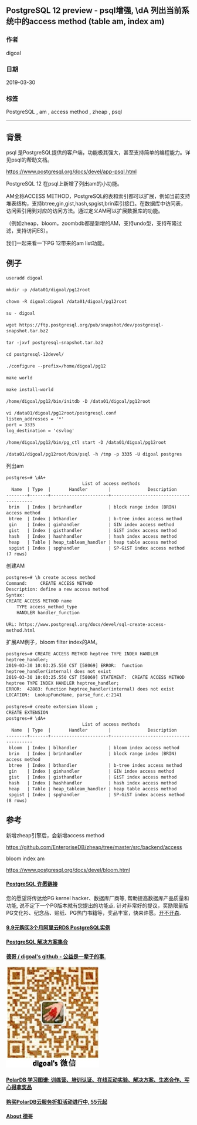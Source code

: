 ## PostgreSQL 12 preview - psql增强, \\dA 列出当前系统中的access method (table am, index am)    
                                
### 作者                                
digoal                                
                                
### 日期                                
2019-03-30                                
                                
### 标签                                
PostgreSQL , am , access method , zheap , psql        
                                
----                                
                                
## 背景       
psql 是PostgreSQL提供的客户端，功能极其强大，甚至支持简单的编程能力。详见psql的帮助文档。     
    
https://www.postgresql.org/docs/devel/app-psql.html    
    
PostgreSQL 12 在psql上新增了列出am的小功能。    
    
AM全称ACCESS METHOD，PostgreSQL的表和索引都可以扩展，例如当前支持堆表结构，支持btree,gin,gist,hash,spgist,brin索引接口。在数据库中访问表，访问索引用到对应的访问方法。通过定义AM可以扩展数据库的功能。    
    
（例如zheap，bloom，zoombdb都是新增的AM，支持undo型，支持布隆过滤，支持访问ES）。    
    
我们一起来看一下PG 12带来的am list功能。    
    
## 例子    
```    
useradd digoal    
    
mkdir -p /data01/digoal/pg12root    
    
chown -R digoal:digoal /data01/digoal/pg12root    
    
su - digoal    
    
wget https://ftp.postgresql.org/pub/snapshot/dev/postgresql-snapshot.tar.bz2    
    
tar -jxvf postgresql-snapshot.tar.bz2    
    
cd postgresql-12devel/    
    
./configure --prefix=/home/digoal/pg12    
    
make world    
    
make install-world    
    
/home/digoal/pg12/bin/initdb -D /data01/digoal/pg12root    
    
vi /data01/digoal/pg12root/postgresql.conf    
listen_addresses = '*'     
port = 3335    
log_destination = 'csvlog'    
    
/home/digoal/pg12/bin/pg_ctl start -D /data01/digoal/pg12root    
    
/data01/digoal/pg12root/bin/psql -h /tmp -p 3335 -U digoal postgres    
```    
    
列出am    
    
```    
postgres=# \dA+    
                             List of access methods    
  Name  | Type  |       Handler        |              Description                   
--------+-------+----------------------+----------------------------------------    
 brin   | Index | brinhandler          | block range index (BRIN) access method    
 btree  | Index | bthandler            | b-tree index access method    
 gin    | Index | ginhandler           | GIN index access method    
 gist   | Index | gisthandler          | GiST index access method    
 hash   | Index | hashhandler          | hash index access method    
 heap   | Table | heap_tableam_handler | heap table access method    
 spgist | Index | spghandler           | SP-GiST index access method    
(7 rows)    
```    
    
创建AM    
    
```    
postgres=# \h create access method     
Command:     CREATE ACCESS METHOD    
Description: define a new access method    
Syntax:    
CREATE ACCESS METHOD name    
    TYPE access_method_type    
    HANDLER handler_function    
    
URL: https://www.postgresql.org/docs/devel/sql-create-access-method.html    
```    
    
扩展AM例子，bloom filter index的AM。    
    
```    
postgres=# CREATE ACCESS METHOD heptree TYPE INDEX HANDLER heptree_handler;    
2019-03-30 10:03:25.550 CST [58069] ERROR:  function heptree_handler(internal) does not exist    
2019-03-30 10:03:25.550 CST [58069] STATEMENT:  CREATE ACCESS METHOD heptree TYPE INDEX HANDLER heptree_handler;    
ERROR:  42883: function heptree_handler(internal) does not exist    
LOCATION:  LookupFuncName, parse_func.c:2141    
    
postgres=# create extension bloom ;    
CREATE EXTENSION    
postgres=# \dA+    
                             List of access methods    
  Name  | Type  |       Handler        |              Description                   
--------+-------+----------------------+----------------------------------------    
 bloom  | Index | blhandler            | bloom index access method    
 brin   | Index | brinhandler          | block range index (BRIN) access method    
 btree  | Index | bthandler            | b-tree index access method    
 gin    | Index | ginhandler           | GIN index access method    
 gist   | Index | gisthandler          | GiST index access method    
 hash   | Index | hashhandler          | hash index access method    
 heap   | Table | heap_tableam_handler | heap table access method    
 spgist | Index | spghandler           | SP-GiST index access method    
(8 rows)    
```    
    
## 参考    
新增zheap引擎后，会新增access method    
    
https://github.com/EnterpriseDB/zheap/tree/master/src/backend/access    
    
bloom index am    
    
https://www.postgresql.org/docs/devel/bloom.html    
      
  
  
  
  
  
  
  
  
  
  
  
  
  
  
  
  
  
  
  
  
  
  
  
  
  
  
  
  
  
  
  
  
  
  
  
  
  
  
  
  
  
  
  
  
  
  
  
  
  
  
  
  
  
  
  
  
  
  
  
  
  
  
  
  
  
  
  
  
  
#### [PostgreSQL 许愿链接](https://github.com/digoal/blog/issues/76 "269ac3d1c492e938c0191101c7238216")
您的愿望将传达给PG kernel hacker、数据库厂商等, 帮助提高数据库产品质量和功能, 说不定下一个PG版本就有您提出的功能点. 针对非常好的提议，奖励限量版PG文化衫、纪念品、贴纸、PG热门书籍等，奖品丰富，快来许愿。[开不开森](https://github.com/digoal/blog/issues/76 "269ac3d1c492e938c0191101c7238216").  
  
  
#### [9.9元购买3个月阿里云RDS PostgreSQL实例](https://www.aliyun.com/database/postgresqlactivity "57258f76c37864c6e6d23383d05714ea")
  
  
#### [PostgreSQL 解决方案集合](https://yq.aliyun.com/topic/118 "40cff096e9ed7122c512b35d8561d9c8")
  
  
#### [德哥 / digoal's github - 公益是一辈子的事.](https://github.com/digoal/blog/blob/master/README.md "22709685feb7cab07d30f30387f0a9ae")
  
  
![digoal's wechat](../pic/digoal_weixin.jpg "f7ad92eeba24523fd47a6e1a0e691b59")
  
  
#### [PolarDB 学习图谱: 训练营、培训认证、在线互动实验、解决方案、生态合作、写心得拿奖品](https://www.aliyun.com/database/openpolardb/activity "8642f60e04ed0c814bf9cb9677976bd4")
  
  
#### [购买PolarDB云服务折扣活动进行中, 55元起](https://www.aliyun.com/activity/new/polardb-yunparter?userCode=bsb3t4al "e0495c413bedacabb75ff1e880be465a")
  
  
#### [About 德哥](https://github.com/digoal/blog/blob/master/me/readme.md "a37735981e7704886ffd590565582dd0")
  
